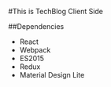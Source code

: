 #This is TechBlog Client Side

##Dependencies
 - React
 - Webpack
 - ES2015
 - Redux
 - Material Design Lite